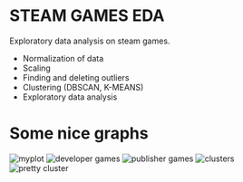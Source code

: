 # STEAM GAMES EDA
Exploratory data analysis on steam games.

* Normalization of data
* Scaling
* Finding and deleting outliers
* Clustering (DBSCAN, K-MEANS)
* Exploratory data analysis

# Some nice graphs
![myplot](https://user-images.githubusercontent.com/57987397/131487582-8684ede3-6bd6-43a2-9df3-2665440d6303.png)
![developer games](https://user-images.githubusercontent.com/57987397/131487603-427a258b-b505-4a9b-9ad6-3352b3ba2cb8.png)
![publisher games](https://user-images.githubusercontent.com/57987397/131487613-9805cc17-e870-4666-b5bf-93a71007406c.png)
![clusters](https://user-images.githubusercontent.com/57987397/131487618-a69f609f-7c50-4c07-af6a-01bda91c1367.png)
![pretty cluster](https://user-images.githubusercontent.com/57987397/131487624-0ba4833b-824a-44c3-81bc-c2d9af039198.png)

